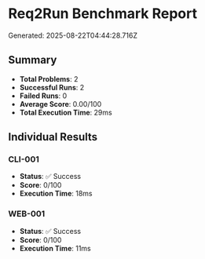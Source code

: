# Req2Run Benchmark Report

Generated: 2025-08-22T04:44:28.716Z

## Summary
- **Total Problems**: 2
- **Successful Runs**: 2
- **Failed Runs**: 0
- **Average Score**: 0.00/100
- **Total Execution Time**: 29ms

## Individual Results
### CLI-001
- **Status**: ✅ Success
- **Score**: 0/100
- **Execution Time**: 18ms


### WEB-001
- **Status**: ✅ Success
- **Score**: 0/100
- **Execution Time**: 11ms

